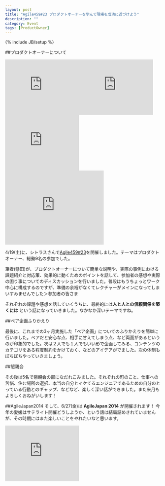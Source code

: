 ```yaml
---
layout: post
title: "Agile459#23 プロダクトオーナーを学んで現場を成功に近づけよう"
description: ""
category: Event
tags: [ProductOwner]
---
```

{% include JB/setup %}

##プロダクトオーナーについて

<iframe src="https://www.flickr.com/photos/kakeda/13950793443/in/set-72157644179732705/player/" width="240" height="180" frameborder="0" allowfullscreen webkitallowfullscreen mozallowfullscreen oallowfullscreen msallowfullscreen></iframe><iframe src="https://www.flickr.com/photos/kakeda/13927625676/in/set-72157644179732705/player/" width="240" height="180" frameborder="0" allowfullscreen webkitallowfullscreen mozallowfullscreen oallowfullscreen msallowfullscreen></iframe>
<iframe src="https://www.flickr.com/photos/kakeda/13927631986/in/set-72157644179732705/player/" width="240" height="180" frameborder="0" allowfullscreen webkitallowfullscreen mozallowfullscreen oallowfullscreen msallowfullscreen></iframe>
<iframe src="https://www.flickr.com/photos/kakeda/13927639346/in/set-72157644179732705/player/" width="320" height="240" frameborder="0" allowfullscreen webkitallowfullscreen mozallowfullscreen oallowfullscreen msallowfullscreen></iframe>

4/19(土)に、シトラスさんで[Agile459#23](http://agile459.doorkeeper.jp/events/10148)を開催しました。テーマはプロダクトオーナー、総勢9名の参加でした。

筆者(懸田)が、プロダクトオーナーについて簡単な説明や、実際の事例における課題紹介と対応策、効果的に動くためのポイントを話して、参加者の感想や実際の困り事についてのディスカッションを行いました。普段はもうちょっとワーク中心に構成するのですが、準備の余裕がなくてレクチャーがメインになってしまいすみませんでした＞参加者の皆さま

それぞれの課題や感想を話していくうちに、最終的には**人と人との信頼関係を築くには** という話になっていきました。なかなか深いテーマですね。

##ペア企画ふりかえり

最後に、これまでの3ヶ月実施した「ペア企画」についてのふりかえりを簡単に行いました。ペアだと安心な点、相手に甘えてしまう点、など両面があるというのが印象的でした。次は２人でも１人でもいい形で企画してみる、コンテンツのカテゴリをある程度制約をかけておく、などのアイデアがでました。次の体制もぼちぼちやっていきましょう。

##懇親会

その後は5名で懇親会の部になだれこみました。それぞれの町のこと、仕事への苦悩、住む場所の選択、本当の自分とイケてるエンジニアであるための自分のとっている行動とのギャップ、などなど、楽しく深い話ができました。また来月もよろしくおねがいします！

##AgileJapan2014
そして、6/27(金)は **AgileJapan 2014** が開催されます！ 今年の愛媛はサテライト開催どうしようか、という話は結局詰めきれていませんが、その時期にはまた楽しいことをやれたいなと思います。

<iframe src="https://www.flickr.com/photos/kakeda/13927640062/in/set-72157644179732705/player/" width="240" height="180" frameborder="0" allowfullscreen webkitallowfullscreen mozallowfullscreen oallowfullscreen msallowfullscreen></iframe>